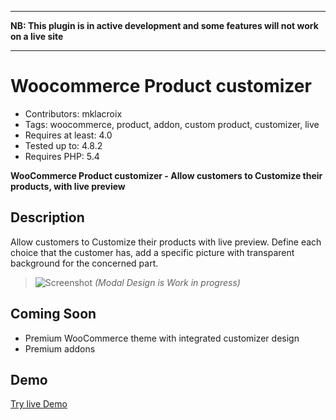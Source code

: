 ----

**NB: This plugin is in active development and some features will not work on a live site**

----

# Woocommerce Product customizer 
- Contributors: mklacroix
- Tags: woocommerce, product, addon, custom product, customizer, live
- Requires at least: 4.0
- Tested up to: 4.8.2
- Requires PHP: 5.4

**WooCommerce Product customizer - Allow customers to Customize their products, with live preview**

## Description
Allow customers to Customize their products with live preview. 
Define each choice that the customer has, add a specific picture with transparent background for the concerned part.

> ![Screenshot](https://raw.githubusercontent.com/marcusig/woocommerce-product-customizer/master/woocommerce-customizer-preview.png) 
> *(Modal Design is Work in progress)*

## Coming Soon

- Premium WooCommerce theme with integrated customizer design
- Premium addons

## Demo 

[Try live Demo](http://demos.mklacroix.com/shop/custom-chair/)